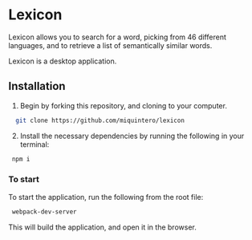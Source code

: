 # Lexicon

Lexicon allows you to search for a word, picking from 46 different languages, and to retrieve a list of semantically similar words. 

Lexicon is a desktop application. 

## Installation

1. Begin by forking this repository, and cloning to your computer. 

 ```bash
   git clone https://github.com/miquintero/lexicon
 ```
   
2.  Install the necessary dependencies by running the following in your terminal:

   ```bash
    npm i
  ```

### To start

To start the application, run the following from the root file:

   ```bash
    webpack-dev-server
  ```
  
This will build the application, and open it in the browser. 